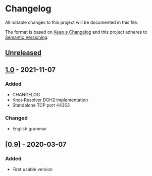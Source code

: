 # Changelog
All notable changes to this project will be documented in this file.

The format is based on [Keep a Changelog](http://keepachangelog.com/en/1.0.0/)
and this project adheres to [Semantic Versioning](http://semver.org/spec/v2.0.0.html).

## [Unreleased]

## [1.0] - 2021-11-07
### Added
- CHANGELOG
- Knot-Resolver DOH2 implementation
- Standalone TCP port 44353

### Changed
- English grammar

## [0.9] - 2020-03-07
### Added
- First usable version

[Unreleased]: https://github.com/urlandi/host-correct/compare/v1.0...HEAD
[1.0]: https://github.com/urlandi/host-correct/compare/v0.9...v1.0